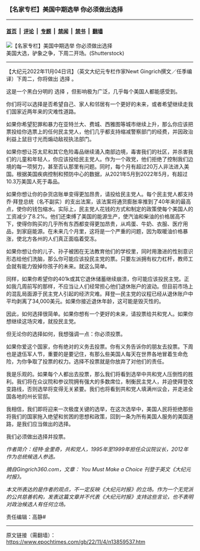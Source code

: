 ### 【名家专栏】美国中期选举 你必须做出选择

---

#### [首页](../../../..?n13859537) &nbsp;|&nbsp; [评论](../../../../../epoch-comment?n13859537) &nbsp;|&nbsp; [专题](../../../../../epoch-special?n13859537) &nbsp;|&nbsp; [禁闻](../../../../../epoch-news?n13859537) &nbsp;|&nbsp; [禁书](../../../../../books?n13859537) &nbsp;|&nbsp; [翻墙](https://github.com/gfw-breaker/nogfw/blob/master/README.md?n13859537)


<div><img alt="【名家专栏】美国中期选举 你必须做出选择" class="attachment-djy_600_400 size-djy_600_400 wp-post-image" src="https://i.epochtimes.com/assets/uploads/2022/11/id13859545-dem-rep-flag-700x420-600x400.jpg"/>
<div class="caption">
 美国大选，驴象之争，下周二开场。(Shutterstock)
</div></div><hr/><div class="post_content" id="artbody" itemprop="articleBody">
 <!-- article content begin -->
 <p>
  【大纪元2022年11月04日讯】（英文大纪元专栏作家Newt Gingrich撰文／任季编译）下周二，你将做出
  <ok href="https://www.epochtimes.com/gb/tag/%E9%80%89%E6%8B%A9.html">
   选择
  </ok>
  。
 </p>
 <p>
  这是一个黑白分明的
  <ok href="https://www.epochtimes.com/gb/tag/%E9%80%89%E6%8B%A9.html">
   选择
  </ok>
  ，但影响极为广泛，几乎每个美国人都能感受到。
 </p>
 <p>
  你们将可以选择是否希望自己、家人和邻居有一个更好的未来，或者希望继续走我们国家近两年来的灾难性道路。
 </p>
 <p>
  如果你希望犯罪和暴力在亚特兰大、费城、西雅图等城市继续上升，那么你应该把票投给你选票上的任何民主党人，他们几乎都支持缩减警察部门的经费，并因政治利益上鼠目寸光而煽动敌视执法部门。
 </p>
 <p>
  如果你想让芬太尼和其它危险毒品继续涌入南部边境，毒害我们的社区，并杀害我们的儿童和年轻人，你应该投给民主党人。作为一个政党，他们拒绝了控制我们边境的每一项努力，甚至否认那里有问题。同时，每个月有超过20万人非法进入美国。根据美国疾病控制和预防中心的数据，从2021年5月到2022年5月，有超过10.3万美国人死于毒品。
 </p>
 <p>
  如果你想让你的杂货店账单变得更加昂贵，请投给民主党人。每个民主党人都支持乔‧拜登总统（名不副实）的支出法案，该法案将通货膨胀率推到了40年来的最高点，使你的钱包缩水。实际上，民主党人花钱的方式和制定的政策使每个美国人的工资减少了8.2%。他们还束缚了美国的能源生产，使汽油和柴油的价格居高不下，使得你购买的几乎所有东西都变得更加昂贵，从鸡蛋、牛奶、衣服、医疗用品，到家庭能源。在未来几个月里，这将是一个严重的问题，因为取暖油价格暴涨，使北方各州的人们真正面临着受冻。
 </p>
 <p>
  如果你想让你的儿子、孙子被困在无法教育他们的学校里，同时用激进的性别意识形态给他们洗脑，那么你可能应该投民主党的票。只要左派拥有权力杠杆，教师工会就有能力毁掉你孩子的未来。就这么简单。
 </p>
 <p>
  同样，如果你希望你的401k或其它退休储蓄继续崩溃，你可能应该投民主党。正如我几周前写的那样，不应当让人们经常担心他们退休账户的波动。但目前市场上的混乱局面源于民主党人引起的经济灾难。拜登—民主党的议程已经从退休账户中平均剥离了34,000美元。如果你接近退休年龄，这可能是毁灭性的。
 </p>
 <p>
  因此，如何选择很简单。如果你想有一个更好的未来，请投票给共和党人。如果你想继续这场灾难，就投民主党。
 </p>
 <p>
  但无论你的选择如何，我想强调一点：你必须投票。
 </p>
 <p>
  如果你爱这个国家，你有绝对的义务去投票。你有义务告诉你的朋友去投票。下周也是退伍军人节，重要的是要记住，有那么些美国人每天在世界各地冒着生命危险，为你争取了投票的权力。选择不投票就是你放弃了对他们的责任。
 </p>
 <p>
  我是乐观的。如果每个人都出去投票，那么我们将看到选举中共和党人压倒性的胜利。我们将在众议院和参议院拥有强大的多数席位，制衡民主党人，并迫使拜登改变路线，否则选举将变得无关紧要。我们也将看到共和党人填满州议会，并走进全国各地的州长官邸。
 </p>
 <p>
  我相信，我们即将迎来一次极度关键的选举，在这次选举中，美国人民将拒绝那些将我们的国家拖入绝望和贫困的思想和政策，回到一条为所有美国人服务的美国道路，是我们应当做出的选择。
 </p>
 <p>
  我们必须做出选择并投票。
 </p>
 <p>
  <em>
   作者简介：纽特‧金里奇，共和党人，1995年至1999年担任众议院议长，2012年作为总统候选人参选。
  </em>
 </p>
 <p>
  <em>
   摘自Gingrich360.com，文章：
   <ok href="https://www.theepochtimes.com/you-must-make-a-choice_4837315.html" rel="noopener noreferrer" target="_blank">
    You Must Make a Choice
   </ok>
   刊登于英文《大纪元时报》。
  </em>
 </p>
 <p>
  <em>
   本文所表达的是作者的观点，不一定反映《大纪元时报》的立场。作为一个无党派的公共慈善机构，发表这篇文章并不代表《大纪元时报》支持这些言论，也不表明对政治候选人有任何立场。
  </em>
 </p>
 <p>
  责任编辑：高静#
 </p>
 <!-- article content end -->
 <div id="below_article_ad">
 </div>
</div>


---

原文链接（需翻墙）：https://www.epochtimes.com/gb/22/11/4/n13859537.htm